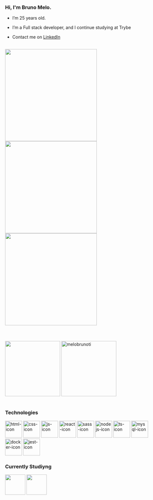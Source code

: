 ### Hi, I'm Bruno Melo.

-  I’m 25 years old.

-  I’m a Full stack developer, and I continue studying at Trybe

-  Contact me on [LinkedIn](https://www.linkedin.com/in/melobrunoti/)

<div>&nbsp;</div> 

<div>
   <img width=300 src="https://api.accredible.com/v1/frontend/credential_website_embed_image/certificate/42196317" />
   <img width=300 src="https://api.accredible.com/v1/frontend/credential_website_embed_image/certificate/48844543"/>
   <img width=300 src="https://api.accredible.com/v1/frontend/credential_website_embed_image/certificate/55996997"/>
</div>
<div>&nbsp;</div> 
<div>&nbsp;</div> 
<div>&nbsp;</div> 
<div>
   <img align height=180em src="https://github-readme-stats.vercel.app/api?username=melobrunoti&show_icons=true&theme=radical&hide=stars"/>
   <img  height=180em src="https://github-readme-stats.vercel.app/api/top-langs?username=melobrunoti&show_icons=true&theme=radical&locale=en&layout=compact" alt="melobrunoti" />
 </div>
 <div>&nbsp;</div> 
 
### Technologies

<div>
  <img height=55 alt=html-icon src="https://cdn.jsdelivr.net/gh/devicons/devicon/icons/html5/html5-original.svg" />
  <img height=55 alt=css-icon src="https://cdn.jsdelivr.net/gh/devicons/devicon/icons/css3/css3-original.svg" />
  <img height=55  alt=js-icon src="https://cdn.jsdelivr.net/gh/devicons/devicon/icons/javascript/javascript-original.svg" />
  <img height=55 alt=react-icon src="https://cdn.jsdelivr.net/gh/devicons/devicon/icons/react/react-original.svg" /> 
  <img height=55 alt=sass-icon src="https://cdn.jsdelivr.net/gh/devicons/devicon/icons/sass/sass-original.svg" />     
  <img height=55 alt=nodejs-icon src="https://cdn.jsdelivr.net/gh/devicons/devicon/icons/nodejs/nodejs-original.svg" /> 
  <img height=55 alt=ts-icon src="https://cdn.jsdelivr.net/gh/devicons/devicon/icons/typescript/typescript-original.svg" />
  <img height=55 alt=mysql-icon src="https://cdn.jsdelivr.net/gh/devicons/devicon/icons/mysql/mysql-plain-wordmark.svg" />
  <img height=55 alt=docker-icon src="https://cdn.jsdelivr.net/gh/devicons/devicon/icons/docker/docker-original-wordmark.svg" />
  <img height=55 alt=jest-icon src="https://cdn.jsdelivr.net/gh/devicons/devicon/icons/jest/jest-plain.svg" />
</div>
  

 ### Currently Studiyng

<div>
   <img height=66 src="https://cdn.jsdelivr.net/gh/devicons/devicon/icons/java/java-original-wordmark.svg" />
   <img height=66 src="https://cdn.jsdelivr.net/gh/devicons/devicon/icons/python/python-original-wordmark.svg" />        
</div>
